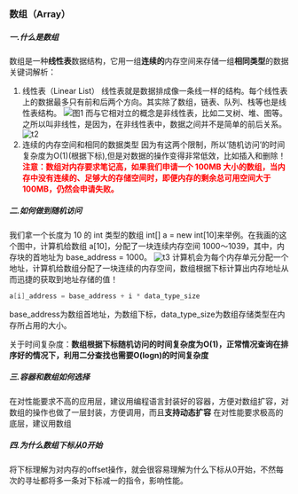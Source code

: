 ### 数组（Array）

##### 一.什么是数组
数组是一种**线性表**数据结构，它用一组**连续的**内存空间来存储一组**相同类型**的数据
关键词解析：
1. 线性表（Linear List）
   线性表就是数据排成像一条线一样的结构。每个线性表上的数据最多只有前和后两个方向。其实除了数组，链表、队列、栈等也是线性表结构。
   ![图1](https://static001.geekbang.org/resource/image/b6/77/b6b71ec46935130dff5c4b62cf273477.jpg)
   而与它相对立的概念是非线性表，比如二叉树、堆、图等。之所以叫非线性，是因为，在非线性表中，数据之间并不是简单的前后关系。
   ![t2](https://static001.geekbang.org/resource/image/6e/69/6ebf42641b5f98f912d36f6bf86f6569.jpg)
2. 连续的内存空间和相同的数据类型
   因为有这两个限制，所以‘随机访问’的时间复杂度为O(1)(根据下标),但是对数据的操作变得非常低效，比如插入和删除！  \
   <font color=#FF0000> **注意：数组对内存要求笔记高，如果我们申请一个 100MB 大小的数组，当内存中没有连续的、足够大的存储空间时，即便内存的剩余总可用空间大于 100MB，仍然会申请失败。**</font>

##### 二.如何做到随机访问
我们拿一个长度为 10 的 int 类型的数组 int[] a = new int[10]来举例。在我画的这个图中，计算机给数组 a[10]，分配了一块连续内存空间 1000～1039，其中，内存块的首地址为 base_address = 1000。
![t3](https://static001.geekbang.org/resource/image/98/c4/98df8e702b14096e7ee4a5141260cdc4.jpg)
计算机会为每个内存单元分配一个地址，计算机给数组分配了一块连续的内存空间，数组根据下标计算出内存地址从而迅捷的获取到地址存储的值！
```c++
a[i]_address = base_address + i * data_type_size
```
base_address为数组首地址，为数组下标，data_type_size为数组存储类型在内存所占用的大小。

关于时间复杂度：**数组根据下标随机访问的时间复杂度为O(1)，正常情况查询在排序好的情况下，利用二分查找也需要O(logn)的时间复杂度**

##### 三.容器和数组如何选择
在对性能要求不高的应用层，建议用编程语言封装好的容器，方便对数组扩容，对数组的操作也做了一层封装，方便调用，而且**支持动态扩容**
在对性能要求极高的底层，建议用数组

##### 四.为什么数组下标从0开始
将下标理解为对内存的offset操作，就会很容易理解为什么下标从0开始，不然每次的寻址都将多一条对下标减一的指令，影响性能。